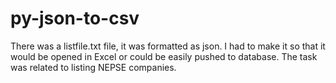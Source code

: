 # py-json-to-csv

There was a listfile.txt file, it was formatted as json. I had to make it so that it would be opened in Excel or could be easily pushed to database. The task was related to listing NEPSE companies.
